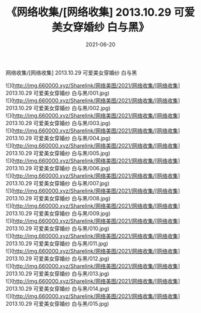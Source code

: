 ﻿---
layout: post
title:  《网络收集/[网络收集] 2013.10.29 可爱美女穿婚纱 白与黑》
date:   2021-06-20
img: http://img.660000.xyz/Sharelink/网络美图/2021/网络收集/[网络收集] 2013.10.29 可爱美女穿婚纱 白与黑/000.jpg
categories: [美女, 清纯, 唯美]
---

网络收集/[网络收集] 2013.10.29 可爱美女穿婚纱 白与黑

 ![](http://img.660000.xyz/Sharelink/网络美图/2021/网络收集/[网络收集] 2013.10.29 可爱美女穿婚纱 白与黑/001.jpg) <br>![](http://img.660000.xyz/Sharelink/网络美图/2021/网络收集/[网络收集] 2013.10.29 可爱美女穿婚纱 白与黑/002.jpg) <br>![](http://img.660000.xyz/Sharelink/网络美图/2021/网络收集/[网络收集] 2013.10.29 可爱美女穿婚纱 白与黑/003.jpg) <br>![](http://img.660000.xyz/Sharelink/网络美图/2021/网络收集/[网络收集] 2013.10.29 可爱美女穿婚纱 白与黑/004.jpg) <br>![](http://img.660000.xyz/Sharelink/网络美图/2021/网络收集/[网络收集] 2013.10.29 可爱美女穿婚纱 白与黑/005.jpg) <br>![](http://img.660000.xyz/Sharelink/网络美图/2021/网络收集/[网络收集] 2013.10.29 可爱美女穿婚纱 白与黑/006.jpg) <br>![](http://img.660000.xyz/Sharelink/网络美图/2021/网络收集/[网络收集] 2013.10.29 可爱美女穿婚纱 白与黑/007.jpg) <br>![](http://img.660000.xyz/Sharelink/网络美图/2021/网络收集/[网络收集] 2013.10.29 可爱美女穿婚纱 白与黑/008.jpg) <br>![](http://img.660000.xyz/Sharelink/网络美图/2021/网络收集/[网络收集] 2013.10.29 可爱美女穿婚纱 白与黑/009.jpg) <br>![](http://img.660000.xyz/Sharelink/网络美图/2021/网络收集/[网络收集] 2013.10.29 可爱美女穿婚纱 白与黑/010.jpg) <br>![](http://img.660000.xyz/Sharelink/网络美图/2021/网络收集/[网络收集] 2013.10.29 可爱美女穿婚纱 白与黑/011.jpg) <br>![](http://img.660000.xyz/Sharelink/网络美图/2021/网络收集/[网络收集] 2013.10.29 可爱美女穿婚纱 白与黑/012.jpg) <br>![](http://img.660000.xyz/Sharelink/网络美图/2021/网络收集/[网络收集] 2013.10.29 可爱美女穿婚纱 白与黑/013.jpg) <br>![](http://img.660000.xyz/Sharelink/网络美图/2021/网络收集/[网络收集] 2013.10.29 可爱美女穿婚纱 白与黑/014.jpg) <br>![](http://img.660000.xyz/Sharelink/网络美图/2021/网络收集/[网络收集] 2013.10.29 可爱美女穿婚纱 白与黑/015.jpg) <br>